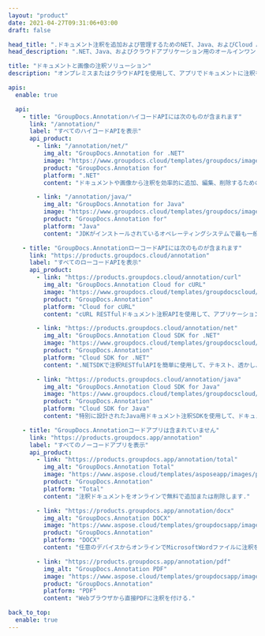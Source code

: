 ```yaml
---
layout: "product"
date: 2021-04-27T09:31:06+03:00
draft: false

head_title: ".ドキュメント注釈を追加および管理するためのNET、Java、およびCloud API"
head_description: ".NET、Java、およびクラウドアプリケーション用のオールインワンドキュメント注釈ソリューションを入手して、一般的なドキュメントおよび画像形式に注釈を付けます."

title: "ドキュメントと画像の注釈ソリューション"
description: "オンプレミスまたはクラウドAPIを使用して、アプリでドキュメントに注釈を付けるか、一般的なプラットフォーム全体で独自のカスタム注釈アプリケーションを構築します."

apis:
  enable: true

  api:
    - title: "GroupDocs.AnnotationハイコードAPIには次のものが含まれます"
      link: "/annotation/"
      label: "すべてのハイコードAPIを表示"
      api_product:
        - link: "/annotation/net/"
          img_alt: "GroupDocs.Annotation for .NET"
          image: "https://www.groupdocs.cloud/templates/groupdocs/images/product-logos/groupdocs-annotation-net.png"
          product: "GroupDocs.Annotation for"
          platform: ".NET"
          content: "ドキュメントや画像から注釈を効率的に追加、編集、削除するためのネイティブ.NETAPI。すべての一般的な注釈タイプでの作業をサポート."

        - link: "/annotation/java/"
          img_alt: "GroupDocs.Annotation for Java"
          image: "https://www.groupdocs.cloud/templates/groupdocs/images/product-logos/groupdocs-annotation-java.png"
          product: "GroupDocs.Annotation for"
          platform: "Java"
          content: "JDKがインストールされているオペレーティングシステムで最も一般的なドキュメントおよび画像ファイル形式に包括的に注釈を付けるJavaファイル注釈API."

    - title: "GroupDocs.AnnotationローコードAPIには次のものが含まれます"
      link: "https://products.groupdocs.cloud/annotation"
      label: "すべてのローコードAPIを表示"
      api_product:
        - link: "https://products.groupdocs.cloud/annotation/curl"
          img_alt: "GroupDocs.Annotation Cloud for cURL"
          image: "https://www.groupdocs.cloud/templates/groupdocscloud/images/sdk/272x272/groupdocs_annotation-for-curl.png"
          product: "GroupDocs.Annotation"
          platform: "Cloud for cURL"
          content: "cURL RESTfulドキュメント注釈APIを使用して、アプリケーション内のPDF、Word、Excel、PowerPoint、Visio、画像、およびその他の多くの形式にすばやく注釈を付けます."

        - link: "https://products.groupdocs.cloud/annotation/net"
          img_alt: "GroupDocs.Annotation Cloud SDK for .NET"
          image: "https://www.groupdocs.cloud/templates/groupdocscloud/images/sdk/272x272/groupdocs_annotation-for-net.png"
          product: "GroupDocs.Annotation"
          platform: "Cloud SDK for .NET"
          content: ".NETSDKで注釈RESTfulAPIを簡単に使用して、テキスト、透かし、領域、ポイント、およびその他のさまざまな注釈タイプを40以上の一般的なファイル形式に追加します."

        - link: "https://products.groupdocs.cloud/annotation/java"
          img_alt: "GroupDocs.Annotation Cloud SDK for Java"
          image: "https://www.groupdocs.cloud/templates/groupdocscloud/images/sdk/272x272/groupdocs_annotation-for-java.png"
          product: "GroupDocs.Annotation"
          platform: "Cloud SDK for Java"
          content: "特別に設計されたJava用ドキュメント注釈SDKを使用して、ドキュメントおよび画像形式に高品質のドキュメント注釈機能を追加します."

    - title: "GroupDocs.Annotationコードアプリは含まれていません"
      link: "https://products.groupdocs.app/annotation"
      label: "すべてのノーコードアプリを表示"
      api_product:
        - link: "https://products.groupdocs.app/annotation/total"
          img_alt: "GroupDocs.Annotation Total"
          image: "https://www.aspose.cloud/templates/asposeapp/images/products/logo/aspose_annotation-app.png"
          product: "GroupDocs.Annotation"
          platform: "Total"
          content: "注釈ドキュメントをオンラインで無料で追加または削除します."

        - link: "https://products.groupdocs.app/annotation/docx"
          img_alt: "GroupDocs.Annotation DOCX"
          image: "https://www.aspose.cloud/templates/groupdocsapp/images/products/logo/groupdocs_words-app.png"
          product: "GroupDocs.Annotation"
          platform: "DOCX"
          content: "任意のデバイスからオンラインでMicrosoftWordファイルに注釈を付ける無料のWebアプリ."

        - link: "https://products.groupdocs.app/annotation/pdf"
          img_alt: "GroupDocs.Annotation PDF"
          image: "https://www.aspose.cloud/templates/groupdocsapp/images/products/logo/groupdocs_pdf-app.png"
          product: "GroupDocs.Annotation"
          platform: "PDF"
          content: "Webブラウザから直接PDFに注釈を付ける."

back_to_top:
  enable: true
---
```

